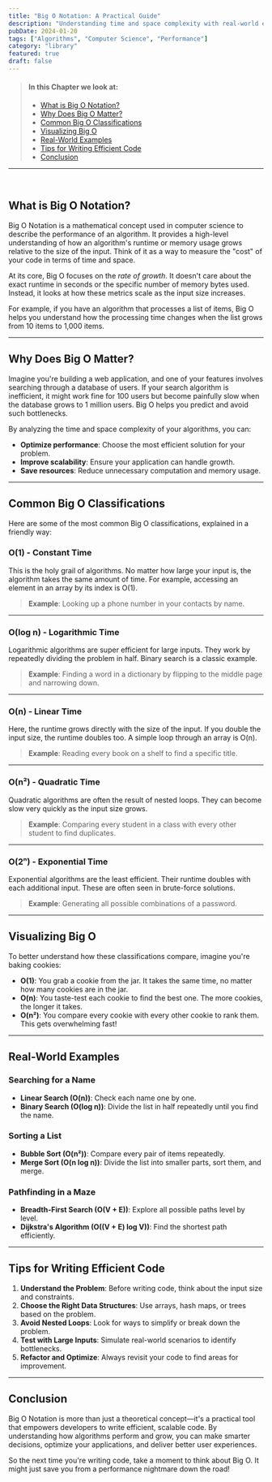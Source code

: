 ```yaml
---
title: "Big O Notation: A Practical Guide"
description: "Understanding time and space complexity with real-world examples and practical applications."
pubDate: 2024-01-20
tags: ["Algorithms", "Computer Science", "Performance"]
category: "library"
featured: true
draft: false
---
```


> #### In this Chapter we look at:
>
> - [What is Big O Notation?](#what-is-big-o-notation)
> - [Why Does Big O Matter?](#why-does-big-o-matter)
> - [Common Big O Classifications](#common-big-o-classifications)
> - [Visualizing Big O](#visualizing-big-o)
> - [Real-World Examples](#real-world-examples)
> - [Tips for Writing Efficient Code](#tips-for-writing-efficient-code)
> - [Conclusion](#conclusion)

---

<br />

## What is Big O Notation?

Big O Notation is a mathematical concept used in computer science to describe the performance of an algorithm. It provides a high-level understanding of how an algorithm's runtime or memory usage grows relative to the size of the input. Think of it as a way to measure the "cost" of your code in terms of time and space.

At its core, Big O focuses on the *rate of growth*. It doesn't care about the exact runtime in seconds or the specific number of memory bytes used. Instead, it looks at how these metrics scale as the input size increases.

For example, if you have an algorithm that processes a list of items, Big O helps you understand how the processing time changes when the list grows from 10 items to 1,000 items.

---

## Why Does Big O Matter?

Imagine you're building a web application, and one of your features involves searching through a database of users. If your search algorithm is inefficient, it might work fine for 100 users but become painfully slow when the database grows to 1 million users. Big O helps you predict and avoid such bottlenecks.

By analyzing the time and space complexity of your algorithms, you can:

- **Optimize performance**: Choose the most efficient solution for your problem.
- **Improve scalability**: Ensure your application can handle growth.
- **Save resources**: Reduce unnecessary computation and memory usage.

---

## Common Big O Classifications

Here are some of the most common Big O classifications, explained in a friendly way:

### **O(1) - Constant Time**
This is the holy grail of algorithms. No matter how large your input is, the algorithm takes the same amount of time. For example, accessing an element in an array by its index is O(1).

> **Example**: Looking up a phone number in your contacts by name.

---

### **O(log n) - Logarithmic Time**
Logarithmic algorithms are super efficient for large inputs. They work by repeatedly dividing the problem in half. Binary search is a classic example.

> **Example**: Finding a word in a dictionary by flipping to the middle page and narrowing down.

---

### **O(n) - Linear Time**
Here, the runtime grows directly with the size of the input. If you double the input size, the runtime doubles too. A simple loop through an array is O(n).

> **Example**: Reading every book on a shelf to find a specific title.

---

### **O(n²) - Quadratic Time**
Quadratic algorithms are often the result of nested loops. They can become slow very quickly as the input size grows.

> **Example**: Comparing every student in a class with every other student to find duplicates.

---

### **O(2ⁿ) - Exponential Time**
Exponential algorithms are the least efficient. Their runtime doubles with each additional input. These are often seen in brute-force solutions.

> **Example**: Generating all possible combinations of a password.

---

## Visualizing Big O

To better understand how these classifications compare, imagine you're baking cookies:

- **O(1)**: You grab a cookie from the jar. It takes the same time, no matter how many cookies are in the jar.
- **O(n)**: You taste-test each cookie to find the best one. The more cookies, the longer it takes.
- **O(n²)**: You compare every cookie with every other cookie to rank them. This gets overwhelming fast!

---

## Real-World Examples

### Searching for a Name
- **Linear Search (O(n))**: Check each name one by one.
- **Binary Search (O(log n))**: Divide the list in half repeatedly until you find the name.

### Sorting a List
- **Bubble Sort (O(n²))**: Compare every pair of items repeatedly.
- **Merge Sort (O(n log n))**: Divide the list into smaller parts, sort them, and merge.

### Pathfinding in a Maze
- **Breadth-First Search (O(V + E))**: Explore all possible paths level by level.
- **Dijkstra's Algorithm (O((V + E) log V))**: Find the shortest path efficiently.

---

## Tips for Writing Efficient Code

1. **Understand the Problem**: Before writing code, think about the input size and constraints.
2. **Choose the Right Data Structures**: Use arrays, hash maps, or trees based on the problem.
3. **Avoid Nested Loops**: Look for ways to simplify or break down the problem.
4. **Test with Large Inputs**: Simulate real-world scenarios to identify bottlenecks.
5. **Refactor and Optimize**: Always revisit your code to find areas for improvement.

---

## Conclusion

Big O Notation is more than just a theoretical concept—it's a practical tool that empowers developers to write efficient, scalable code. By understanding how algorithms perform and grow, you can make smarter decisions, optimize your applications, and deliver better user experiences.

So the next time you're writing code, take a moment to think about Big O. It might just save you from a performance nightmare down the road!